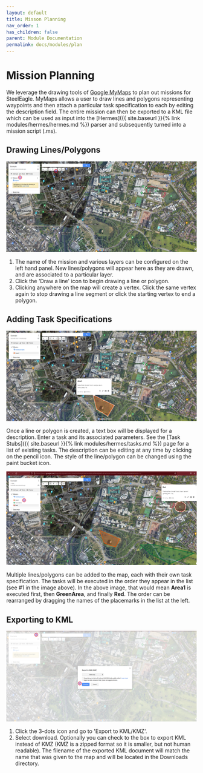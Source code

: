 ```yaml
---
layout: default
title: Misson Planning
nav_order: 1
has_children: false
parent: Module Documentation
permalink: docs/modules/plan
---
```


# Mission Planning

We leverage the drawing tools of [Google MyMaps](https://www.google.com/maps/about/mymaps/) to plan out missions for SteelEagle. MyMaps allows a user to draw lines and polygons representing waypoints and then attach a particular task specification to each by editing the description field. The entire mission can then be exported to a KML file which can be used as input into the [Hermes]({{ site.baseurl }}{% link modules/hermes/hermes.md %}) parser and subsequently turned into a mission script (.ms).

## Drawing Lines/Polygons

![Drawing!](../images/mymaps1.png)

1. The name of the mission and various layers can be configured on the left hand panel. New lines/polygons will appear here as they are drawn, and are associated to a particular layer.
2. Click the 'Draw a line' icon to begin drawing a line or polygon.
3. Clicking anywhere on the map will create a vertex. Click the same vertex again to stop drawing a line segment or click the starting vertex to end a polygon.

## Adding Task Specifications

![Drawing!](../images/mymaps2.png)

Once a line or polygon is created, a text box will be displayed for a description. Enter a task and its associated parameters. See the [Task Stubs]({{ site.baseurl }}{% link modules/hermes/tasks.md %}) page for a list of existing tasks. The description can be editing at any time by clicking on the pencil icon. The style of the line/polygon can be changed using the paint bucket icon.

![Drawing!](../images/mymaps4.png)

Multiple lines/polygons can be added to the map, each with their own task specification. The tasks will be executed in the order they appear in the list (see #1 in the image above). In the above image, that would mean **Area1** is executed first, then **GreenArea**, and finally **Red**. The order can be rearranged by dragging the names of the placemarks in the list at the left.  

## Exporting to KML

![Drawing!](../images/mymaps3.png)

1. Click the 3-dots icon and go to 'Export to KML/KMZ'.
2. Select download. Optionally you can check to the box to export KML instead of KMZ (KMZ is a zipped format so it is smaller, but not human readable). The filename of the exported KML document will match the name that was given to the map and will be located in the Downloads directory.
